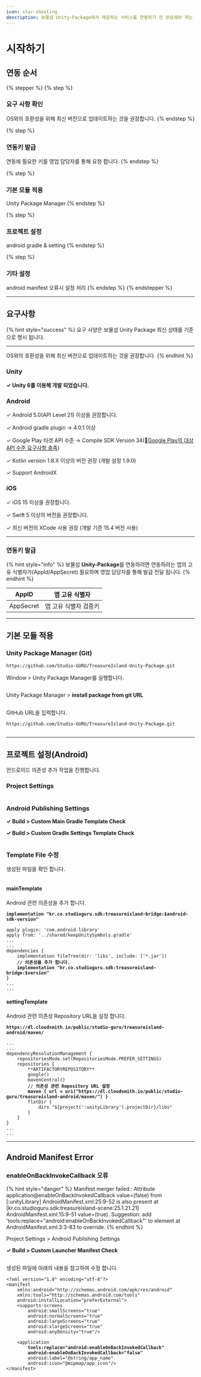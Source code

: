 ```yaml
---
icon: star-shooting
description: 보물섬 Unity-Package에서 제공하는 서비스를 연동하기 전 완료해야 하는 설정에 대해 알아보세요.
---
```


# 시작하기

## 연동 순서

{% stepper %}
{% step %}
### 요구 사항 확인

OS와의 호환성을 위해 최신 버전으로 업데이트하는 것을 권장합니다.
{% endstep %}

{% step %}
### 연동키 발급

연동에 필요한 키를 영업 담당자를 통해 요청 합니다.
{% endstep %}

{% step %}
### 기본 모듈 적용

Unity Package Manager
{% endstep %}

{% step %}
### 프로젝트 설정

android gradle & setting
{% endstep %}

{% step %}
### 기타 설정

android manifest 오류시 설정 처리
{% endstep %}
{% endstepper %}

***

## 요구사항

{% hint style="success" %}
요구 사양은 보물섬 Unity Package 최신 상태를 기준으로 명시 됩니다.

***

OS와의 호환성을 위해 최신 버전으로 업데이트하는 것을 권장합니다.
{% endhint %}

### Unity

**✓ Unity 6를 이용해 개발 되었습니다.**

### Android

✓ Android 5.0(API Level 21) 이상을 권장합니다.

✓ Android gradle plugin → 4.0.1 이상

✓ Google Play 타겟 API 수준 → Compile SDK Version 34(🔗[Google Play의 대상 API 수준 요구사항 충족](https://developer.android.com/google/play/requirements/target-sdk?hl=ko))

✓ Kotlin version 1.8.X 이상의 버전 권장 (개발 설정 1.9.0)

✓ Support AndroidX

### iOS

✓ iOS 15 이상을 권장합니다.

✓ Swift 5 이상의 버전을 권장합니다.

✓ 최신 버전의 XCode 사용 권장 (개발 기준 15.4 버전 사용)

***

### 연동키 발급 <a href="#undefined-2" id="undefined-2"></a>

{% hint style="info" %}
보물섬 **Unity-Package**를 연동하려면 연동하려는 앱의 고유 식별자가(AppId/AppSecret) 필요하며 영업 담당자를 통해 발급 전달 됩니다.
{% endhint %}

| AppID     | 앱 고유 식별자     |
| --------- | ------------ |
| AppSecret | 앱 고유 식별자 검증키 |

***

## 기본 모듈 적용

### Unity Package Manager (Git)

```
https://github.com/Studio-GURU/TreasureIsland-Unity-Package.git
```

Window > Unity Package Manager를 실행합니다.

<div align="left"><figure><img src="../.gitbook/assets/unity_import_001.png" alt=""><figcaption></figcaption></figure></div>

Unity Package Manager > **install package from git URL**

<div align="left"><figure><img src="../.gitbook/assets/unity_import_002.png" alt=""><figcaption></figcaption></figure></div>

GitHub URL을 입력합니다.

```
https://github.com/Studio-GURU/TreasureIsland-Unity-Package.git
```

<div align="left"><figure><img src="../.gitbook/assets/unity_import_003.png" alt=""><figcaption></figcaption></figure></div>

***

## 프로젝트 설정(Android)

안드로이드 의존성 추가 작업을 진행합니다.

### Project Settings

<div align="left"><figure><img src="../.gitbook/assets/unity_aos_config_001.png" alt=""><figcaption></figcaption></figure></div>

### Android Publishing Settings

**✓ Build > Custom Main Gradle Template Check**

**✓ Build > Custom Gradle Settings Template Check**

<div align="left"><figure><img src="../.gitbook/assets/unity_aos_config_002.png" alt=""><figcaption></figcaption></figure></div>

### Template File 수정

생성된 파일을 확인 합니다.

<div align="left"><figure><img src="../.gitbook/assets/unity_aos_config_003.png" alt=""><figcaption></figcaption></figure></div>

#### mainTemplate

Android 관련 의존성을 추가 합니다.

<pre><code><strong>implementation "kr.co.studioguru.sdk:treasureisland-bridge:$android-sdk-version"
</strong></code></pre>

<pre class="language-gradle" data-line-numbers><code class="lang-gradle">apply plugin: 'com.android.library'
apply from: '../shared/keepUnitySymbols.gradle'
...
...
dependencies {
    implementation fileTree(dir: 'libs', include: ['*.jar'])
<strong>    // 의존성을 추가 합니다.
</strong><strong>    implementation "kr.co.studioguru.sdk:treasureisland-bridge:$version"
</strong>}
...
...
</code></pre>

#### settingTemplate

Android 관련 의존성 Repository URL을 설정 합니다.

<pre><code><strong>https://dl.cloudsmith.io/public/studio-guru/treasureisland-android/maven/
</strong></code></pre>

<pre class="language-gradle" data-line-numbers><code class="lang-gradle">...
...
dependencyResolutionManagement {
    repositoriesMode.set(RepositoriesMode.PREFER_SETTINGS)
    repositories {
        **ARTIFACTORYREPOSITORY**
        google()
        mavenCentral()
<strong>        // 의존성 관련 Repository URL 설정
</strong><strong>        maven { url = uri("https://dl.cloudsmith.io/public/studio-guru/treasureisland-android/maven/") }
</strong>        flatDir {
            dirs "${project(':unityLibrary').projectDir}/libs"
        }
    }
}
...
...
</code></pre>

***

## Android Manifest Error

### enableOnBackInvokeCallback 오류

{% hint style="danger" %}
Manifest merger failed : Attribute application@enableOnBackInvokedCallback value=(false) from \[:unityLibrary] AndroidManifest.xml:25:9-52 is also present at \[kr.co.studioguru.sdk:treasureisland-scene:25.1.21.21] AndroidManifest.xml:15:9-51 value=(true). Suggestion: add 'tools:replace="android:enableOnBackInvokedCallback"' to element at AndroidManifest.xml:3:3-83 to override.
{% endhint %}

Project Settings > Android Publishing Settings

**✓ Build > Custom Launcher Manifest Check**

<figure><img src="../.gitbook/assets/unity_aos_config_error.png" alt=""><figcaption></figcaption></figure>

생성된 파일에 아래의 내용을 참고하여 수정 합니다.

<pre class="language-xml" data-line-numbers><code class="lang-xml">&#x3C;?xml version="1.0" encoding="utf-8"?>
&#x3C;manifest
    xmlns:android="http://schemas.android.com/apk/res/android"
    xmlns:tools="http://schemas.android.com/tools"
    android:installLocation="preferExternal">
    &#x3C;supports-screens
        android:smallScreens="true"
        android:normalScreens="true"
        android:largeScreens="true"
        android:xlargeScreens="true"
        android:anyDensity="true"/>

    &#x3C;application 
<strong>        tools:replace="android:enableOnBackInvokedCallback"
</strong><strong>        android:enableOnBackInvokedCallback="false"
</strong>        android:label="@string/app_name"
        android:icon="@mipmap/app_icon"/>
&#x3C;/manifest>

</code></pre>

















